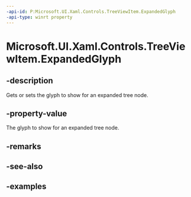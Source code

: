 ```yaml
---
-api-id: P:Microsoft.UI.Xaml.Controls.TreeViewItem.ExpandedGlyph
-api-type: winrt property
---
```

<!-- Property syntax.
public string ExpandedGlyph { get;  set; }
-->

# Microsoft.UI.Xaml.Controls.TreeViewItem.ExpandedGlyph


## -description

Gets or sets the glyph to show for an expanded tree node.


## -property-value

The glyph to show for an expanded tree node.


## -remarks


## -see-also


## -examples


